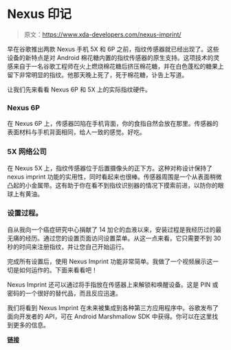 # Nexus 印记

> 原文：<https://www.xda-developers.com/nexus-imprint/>

早在谷歌推出两款 Nexus 手机 5X 和 6P 之前，指纹传感器就已经出现了。这些设备的新特点是对 Android 棉花糖内置的指纹传感器的原生支持。这项技术的灵感来自于一名谷歌工程师在火上燃烧棉花糖后挤压棉花糖，并在白色蓬松的糖果上留下非常明显的指纹。他那天晚上死了，死于棉花糖，讣告上写道。

让我们先来看看 Nexus 6P 和 5X 上的实际指纹硬件。

### Nexus 6P

在 Nexus 6P 上，传感器凹陷在手机背面，你的食指自然会放在那里。传感器的表面材料与手机背面相同，给人一致的感觉。好吃。

### 5X 网络公司

在 Nexus 5X 上，指纹传感器位于后置摄像头的正下方。这种对称设计保持了 nexus imprint 功能的实用性，同时看起来也很棒。传感器周围是一个从表面稍微凸起的小金属带。这有助于你在看不到指纹识别器的情况下摸索前进，以防你的眼球上有黄油。

### 设置过程。

自从我向一个癌症研究中心捐献了 14 加仑的血液以来，安装过程是我经历过的最无痛的经历。通过您的设置页面访问设置菜单。从这一点来看，它只需要不到 30 秒的时间来注册指纹，并让您自己开始运行。

完成所有设置后，使用 Nexus Imprint 功能非常简单。我做了一个视频展示这一切是如何运作的。下面来看看吧！

Nexus Imprint 还可以通过将手指放在传感器上来解锁和唤醒设备。这是 PIN 或密码的一个很好的替代品，而且反应迅速。

我们将看到 Nexus Imprint 在未来被集成到各种第三方应用程序中。谷歌发布了面向开发者的 API，可在 Android Marshmallow SDK 中获得。你可以在这里找到更多的信息。

[**链接**](http://developer.android.com/about/versions/marshmallow/android-6.0.html)